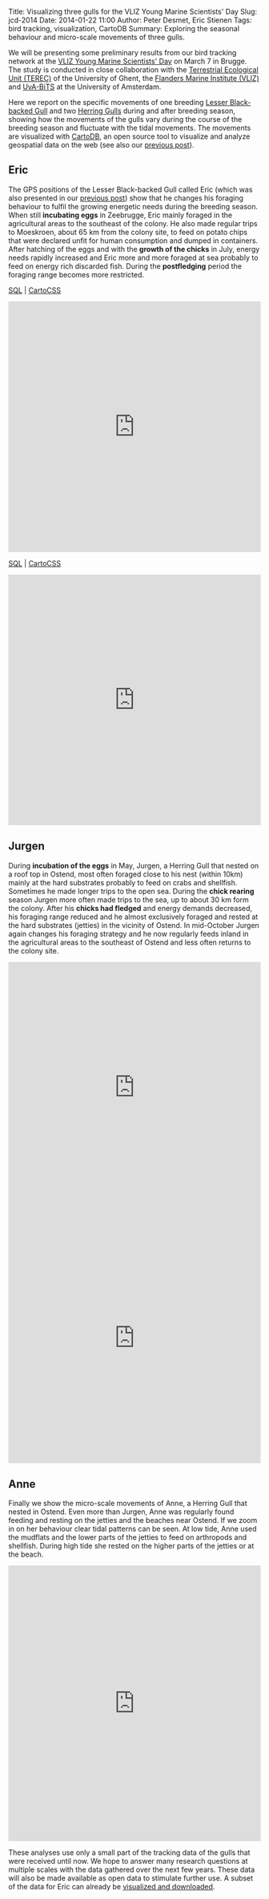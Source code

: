 Title: Visualizing three gulls for the VLIZ Young Marine Scientists' Day
Slug: jcd-2014
Date: 2014-01-22 11:00
Author: Peter Desmet, Eric Stienen
Tags: bird tracking, visualization, CartoDB
Summary: Exploring the seasonal behaviour and micro-scale movements of three gulls.

We will be presenting some preliminary results from our bird tracking network at the [VLIZ Young Marine Scientists' Day](http://www.vliz.be/jcd/en) on March 7 in Brugge. The study is conducted in close collaboration with the [Terrestrial Ecological Unit (TEREC)](http://www.ecology.ugent.be/terec/) of the University of Ghent, the [Flanders Marine Institute (VLIZ)](www.vliz.be/en) and [UvA-BiTS](http://www.uva-bits.nl/) at the University of Amsterdam.

Here we report on the specific movements of one breeding [Lesser Black-backed Gull](http://en.wikipedia.org/wiki/Lesser_Black-backed_Gull) and two [Herring Gulls](http://en.wikipedia.org/wiki/European_Herring_Gull) during and after breeding season, showing how the movements of the gulls vary during the course of the breeding season and fluctuate with the tidal movements. The movements are visualized with [CartoDB](http://cartodb.com), an open source tool to visualize and analyze geospatial data on the web (see also our [previous post]({filename}tracking-eric.md)).

## Eric

The GPS positions of the Lesser Black-backed Gull called Eric (which was also presented in our [previous post]({filename}tracking-eric.md)) show that he changes his foraging behaviour to fulfil the growing energetic needs during the breeding season. When still **incubating eggs** in Zeebrugge, Eric mainly foraged in the agricultural areas to the southeast of the colony. He also made regular trips to Moeskroen, about 65 km from the colony site, to feed on potato chips that were declared unfit for human consumption and dumped in containers. After hatching of the eggs and with the **growth of the chicks** in July, energy needs rapidly increased and Eric more and more foraged at sea probably to feed on energy rich discarded fish. During the **postfledging** period the foraging range becomes more restricted.

[SQL](https://gist.github.com/peterdesmet/8555625#file-ericflightpaths-sql) | [CartoCSS](https://gist.github.com/peterdesmet/8555625#file-ericflightpaths-css)

<iframe width="100%" height="500" frameborder="0" src="http://lifewatch-inbo.cartodb.com/viz/b43fa5a6-7dd0-11e3-ba2a-5f9e077d1162/embed_map?title=false&description=false&search=false&shareable=true&cartodb_logo=false&layer_selector=false&legends=true&scrollwheel=true&fullscreen=true&sublayer_options=1&sql=--%20Jurgen%3A%20801%2C%20Anne%3A%20786%2C%20Eric%3A%20851%0ASELECT%0A%20%20ST_MakeLine(the_geom_webmercator%20ORDER%20BY%20date_time%20ASC)%20AS%20the_geom_webmercator%2C%20%0A%20%20CASE%20%0A%20%20%20%20WHEN%20date_time%20%3E%3D%20'2013-05-28'%20AND%20date_time%20%3C%20'2013-06-25'%20THEN%20'1.%20Egg%20incubation'%0A%20%20%20%20WHEN%20date_time%20%3E%3D%20'2013-06-25'%20AND%20date_time%20%3C%20'2013-07-24'%20THEN%20'2.%20Chick%20rearing'%0A%20%20%20%20ELSE%20'3.%20Postfledging'%0A%20%20END%20as%20behaviour%0AFROM%20bird_tracking%0AWHERE%0A%20%20device_info_serial%20%3D%20851%0A%20%20AND%20userflag%20IS%20FALSE%0A%20%20AND%20date_time%20%3E%3D%20'2013-05-17'%0A%20%20AND%20date_time%20%3C%20'2013-12-19'%0AGROUP%20BY%20behaviour%20%0AORDER%20BY%20behaviour%0A&sw_lat=51.0&sw_lon=2.0&ne_lat=51.6&ne_lon=4.4" allowfullscreen webkitallowfullscreen mozallowfullscreen oallowfullscreen msallowfullscreen></iframe>

[SQL](https://gist.github.com/peterdesmet/8555766#file-ericflightpathstorque-sql) | [CartoCSS](https://gist.github.com/peterdesmet/8555766#file-ericflightpathstorque-css)

<iframe width="100%" height="500" frameborder="0" src="http://lifewatch-inbo.cartodb.com/viz/87d050a4-7eb3-11e3-978e-1fac82688e3c/embed_map?title=false&description=false&search=false&shareable=true&cartodb_logo=false&layer_selector=false&legends=false&scrollwheel=true&fullscreen=true&sublayer_options=1&sql=--%20Jurgen%3A%20801%2C%20Anne%3A%20786%2C%20Eric%3A%20851%0ASELECT%0A%20%20cartodb_id%2C%0A%20%20the_geom%2C%0A%20%20the_geom_webmercator%2C%0A%20%20date_time%2C%0A%20%20CASE%20%0A%20%20%20%20WHEN%20date_time%20%3E%3D%20'2013-05-28'%20AND%20date_time%20%3C%20'2013-06-25'%20THEN%201%0A%20%20%20%20WHEN%20date_time%20%3E%3D%20'2013-06-25'%20AND%20date_time%20%3C%20'2013-07-24'%20THEN%202%0A%20%20%20%20ELSE%203%0AEND%20as%20behaviour_number%0AFROM%20bird_tracking%0AWHERE%0A%20%20device_info_serial%20%3D%20851%0A%20%20AND%20userflag%20IS%20FALSE%0A%20%20AND%20date_time%20%3E%3D%20'2013-05-17'%0A%20%20AND%20date_time%20%3C%20'2013-12-19'&sw_lat=51.0&sw_lon=2.0&ne_lat=51.6&ne_lon=4.4" allowfullscreen webkitallowfullscreen mozallowfullscreen oallowfullscreen msallowfullscreen></iframe>

## Jurgen

During **incubation of the eggs** in May, Jurgen, a Herring Gull that nested on a roof top in Ostend, most often foraged close to his nest (within 10km) mainly at the hard substrates probably to feed on crabs and shellfish. Sometimes he made longer trips to the open sea. During the **chick rearing** season Jurgen more often made trips to the sea, up to about 30 km form the colony. After his **chicks had fledged** and energy demands decreased, his foraging range reduced and he almost exclusively foraged and rested at the hard substrates (jetties) in the vicinity of Ostend. In mid-October Jurgen again changes his foraging strategy and he now regularly feeds inland in the agricultural areas to the southeast of Ostend and less often returns to the colony site.

<iframe width="100%" height="500" frameborder="0" src="http://lifewatch-inbo.cartodb.com/viz/93117da8-7eb8-11e3-bb99-652bfb2903df/embed_map?title=false&description=false&search=false&shareable=true&cartodb_logo=false&layer_selector=false&legends=true&scrollwheel=true&fullscreen=true&sublayer_options=1&sql=--%20Jurgen%3A%20801%2C%20Anne%3A%20786%2C%20Eric%3A%20851%0ASELECT%0A%20%20ST_MakeLine(the_geom_webmercator%20ORDER%20BY%20date_time%20ASC)%20AS%20the_geom_webmercator%2C%20%0A%20%20CASE%20%0A%20%20%20%20WHEN%20date_time%20%3E%3D%20'2013-05-17'%20AND%20date_time%20%3C%20'2013-06-07'%20THEN%20'1.%20Egg%20incubation'%0A%20%20%20%20WHEN%20date_time%20%3E%3D%20'2013-06-07'%20AND%20date_time%20%3C%20'2013-07-21'%20THEN%20'2.%20Chick%20rearing'%0A%20%20%20%20ELSE%20'3.%20Postfledging'%0A%20%20END%20as%20behaviour%0AFROM%20bird_tracking%0AWHERE%0A%20%20device_info_serial%20%3D%20801%0A%20%20AND%20userflag%20IS%20FALSE%0A%20%20AND%20date_time%20%3E%3D%20'2013-05-17'%0A%20%20AND%20date_time%20%3C%20'2013-12-19'%0AGROUP%20BY%20behaviour%20%0AORDER%20BY%20behaviour&sw_lat=51.0&sw_lon=2.4&ne_lat=51.6&ne_lon=3.4" allowfullscreen webkitallowfullscreen mozallowfullscreen oallowfullscreen msallowfullscreen></iframe>

<iframe width="100%" height="500" frameborder="0" src="http://lifewatch-inbo.cartodb.com/viz/f3c2e28a-7dce-11e3-b5da-8d618f739278/embed_map?title=false&description=false&search=false&shareable=true&cartodb_logo=false&layer_selector=false&legends=false&scrollwheel=true&fullscreen=true&sublayer_options=1&sql=--%20Jurgen%3A%20801%2C%20Anne%3A%20786%2C%20Eric%3A%20851%0ASELECT%0A%20%20cartodb_id%2C%0A%20%20the_geom%2C%0A%20%20the_geom_webmercator%2C%0A%20%20date_time%2C%0A%20%20CASE%20%0A%20%20%20%20WHEN%20date_time%20%3E%3D%20'2013-05-17'%20AND%20date_time%20%3C%20'2013-06-07'%20THEN%201%0A%20%20%20%20WHEN%20date_time%20%3E%3D%20'2013-06-07'%20AND%20date_time%20%3C%20'2013-07-21'%20THEN%202%0A%20%20%20%20ELSE%203%0AEND%20as%20behaviour_number%0AFROM%20bird_tracking%0AWHERE%0A%20%20device_info_serial%20%3D%20801%0A%20%20AND%20userflag%20IS%20FALSE%0A%20%20AND%20date_time%20%3E%3D%20'2013-05-17'%0A%20%20AND%20date_time%20%3C%20'2013-12-19'&sw_lat=51.0&sw_lon=2.4&ne_lat=51.6&ne_lon=3.4" allowfullscreen webkitallowfullscreen mozallowfullscreen oallowfullscreen msallowfullscreen></iframe>

## Anne

Finally we show the micro-scale movements of Anne, a Herring Gull that nested in Ostend. Even more than Jurgen, Anne was regularly found feeding and resting on the jetties and the beaches near Ostend. If we zoom in on her behaviour clear tidal patterns can be seen. At low tide, Anne used the mudflats and the lower parts of the jetties to feed on arthropods and shellfish. During high tide she rested on the higher parts of the jetties or at the beach.

<iframe width="100%" height="550" frameborder="0" src="http://lifewatch-inbo.cartodb.com/viz/b8d2720e-7d37-11e3-9408-7dfc5fbee961/embed_map?title=false&description=false&search=false&shareable=true&cartodb_logo=false&layer_selector=false&legends=true&scrollwheel=true&fullscreen=true&sublayer_options=1&sql=--%20Jurgen%3A%20801%2C%20Anne%3A%20786%2C%20Eric%3A%20851%0ASELECT%0A%20%20t.cartodb_id%2C%0A%20%20t.the_geom%2C%0A%20%20t.the_geom_webmercator%2C%0A%20%20t.date_time%2C%0A%20%20z.tidal_height%0AFROM%20bird_tracking%20t%0ALEFT%20JOIN%20anne_tidal_data%20z%0AON%20t.date_time%20%3D%20z.date_time%0AWHERE%0A%20%20t.device_info_serial%20%3D%20786%0A%20%20AND%20t.userflag%20IS%20FALSE%0A%20%20AND%20t.date_time%20%3E%3D%20'2013-05-17'%0A%20%20AND%20t.date_time%20%3C%20'2013-12-19'%0A%20%20AND%20z.tidal_height%20IS%20NOT%20NULL%0A&sw_lat=51.210297904587534&sw_lon=2.859519124031067&ne_lat=51.21688423563423&ne_lon=2.880118489265442" allowfullscreen webkitallowfullscreen mozallowfullscreen oallowfullscreen msallowfullscreen></iframe>

These analyses use only a small part of the tracking data of the gulls that were received until now. We hope to answer many research questions at multiple scales with the data gathered over the next few years. These data will also be made available as open data to stimulate further use. A subset of the data for Eric can already be [visualized and downloaded]({filename}tracking-eric.md).
